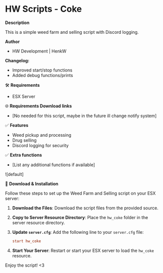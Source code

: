# HW Scripts - Coke

**Description**

This is a simple weed farm and selling script with Discord logging.

**Author**
- HW Development | HenkW

**Changelog:**
- Improved start/stop functions
- Added debug functions/prints

🛠 **Requirements**
- ESX Server

🌐 **Requirements Download links**
- [No needed for this script, maybe in the future ill change notify system]

✅ **Features**
- Weed pickup and processing
- Drug selling
- Discord logging for security

✅ **Extra functions**
- [List any additional functions if available]

![default]

🔧 **Download & Installation**

Follow these steps to set up the Weed Farm and Selling script on your ESX server:

1. **Download the Files**: Download the script files from the provided source.

2. **Copy to Server Resource Directory**: Place the `hw_coke` folder in the server resource directory.

3. **Update `server.cfg`**: Add the following line to your `server.cfg` file:

    ```cfg
    start hw_coke
    ```

4. **Start Your Server**: Restart or start your ESX server to load the `hw_coke` resource.

Enjoy the script! <3
